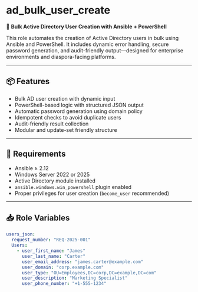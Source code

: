# ad_bulk_user_create

🔐 **Bulk Active Directory User Creation with Ansible + PowerShell**

This role automates the creation of Active Directory users in bulk using Ansible and PowerShell. It includes dynamic error handling, secure password generation, and audit-friendly output—designed for enterprise environments and diaspora-facing platforms.

---

## 📦 Features

- Bulk AD user creation with dynamic input
- PowerShell-based logic with structured JSON output
- Automatic password generation using domain policy
- Idempotent checks to avoid duplicate users
- Audit-friendly result collection
- Modular and update-set friendly structure

---

## 🧰 Requirements

- Ansible ≥ 2.12
- Windows Server 2022 or 2025
- Active Directory module installed
- `ansible.windows.win_powershell` plugin enabled
- Proper privileges for user creation (`become_user` recommended)

---

## 📥 Role Variables

```yaml
users_json:
  request_number: "REQ-2025-001"
  Users:
    - user_first_name: "James"
      user_last_name: "Carter"
      user_email_address: "james.carter@example.com"
      user_domain: "corp.example.com"
      user_type: "OU=Employees,DC=corp,DC=example,DC=com"
      user_description: "Marketing Specialist"
      user_phone_number: "+1-555-1234"

